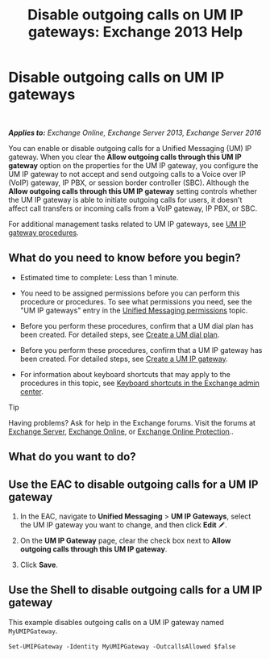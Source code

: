 ﻿---
title: 'Disable outgoing calls on UM IP gateways: Exchange 2013 Help'
TOCTitle: Disable outgoing calls on UM IP gateways
ms:assetid: a3777cc6-37e4-4359-ada3-a962ac0ef0c3
ms:mtpsurl: https://technet.microsoft.com/en-us/library/Bb232153(v=EXCHG.150)
ms:contentKeyID: 49315474
ms.date: 12/10/2017
mtps_version: v=EXCHG.150
---

# Disable outgoing calls on UM IP gateways

 

_**Applies to:** Exchange Online, Exchange Server 2013, Exchange Server 2016_


You can enable or disable outgoing calls for a Unified Messaging (UM) IP gateway. When you clear the **Allow outgoing calls through this UM IP gateway** option on the properties for the UM IP gateway, you configure the UM IP gateway to not accept and send outgoing calls to a Voice over IP (VoIP) gateway, IP PBX, or session border controller (SBC). Although the **Allow outgoing calls through this UM IP gateway** setting controls whether the UM IP gateway is able to initiate outgoing calls for users, it doesn't affect call transfers or incoming calls from a VoIP gateway, IP PBX, or SBC.

For additional management tasks related to UM IP gateways, see [UM IP gateway procedures](um-ip-gateway-procedures-exchange-2013-help.md).

## What do you need to know before you begin?

  - Estimated time to complete: Less than 1 minute.

  - You need to be assigned permissions before you can perform this procedure or procedures. To see what permissions you need, see the "UM IP gateways" entry in the [Unified Messaging permissions](unified-messaging-permissions-exchange-2013-help.md) topic.

  - Before you perform these procedures, confirm that a UM dial plan has been created. For detailed steps, see [Create a UM dial plan](create-a-um-dial-plan-exchange-2013-help.md).

  - Before you perform these procedures, confirm that a UM IP gateway has been created. For detailed steps, see [Create a UM IP gateway](create-a-um-ip-gateway-exchange-2013-help.md).

  - For information about keyboard shortcuts that may apply to the procedures in this topic, see [Keyboard shortcuts in the Exchange admin center](keyboard-shortcuts-in-the-exchange-admin-center-exchange-online-protection-help.md).


> [!TIP]
> Having problems? Ask for help in the Exchange forums. Visit the forums at <A href="https://go.microsoft.com/fwlink/p/?linkid=60612">Exchange Server</A>, <A href="https://go.microsoft.com/fwlink/p/?linkid=267542">Exchange Online</A>, or <A href="https://go.microsoft.com/fwlink/p/?linkid=285351">Exchange Online Protection</A>..



## What do you want to do?

## Use the EAC to disable outgoing calls for a UM IP gateway

1.  In the EAC, navigate to **Unified Messaging** \> **UM IP Gateways**, select the UM IP gateway you want to change, and then click **Edit** ![Edit icon](images/JJ218640.6f53ccb2-1f13-4c02-bea0-30690e6ea71d(EXCHG.150).gif "Edit icon").

2.  On the **UM IP Gateway** page, clear the check box next to **Allow outgoing calls through this UM IP gateway**.

3.  Click **Save**.

## Use the Shell to disable outgoing calls for a UM IP gateway

This example disables outgoing calls on a UM IP gateway named `MyUMIPGateway`.

    Set-UMIPGateway -Identity MyUMIPGateway -OutcallsAllowed $false

